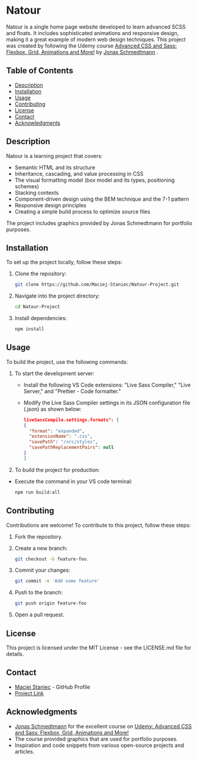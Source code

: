 # Natour

Natour is a single home page website developed to learn advanced SCSS and floats. It includes sophisticated animations and responsive design, making it a great example of modern web design techniques. This project was created by following the Udemy course [Advanced CSS and Sass: Flexbox, Grid, Animations and More!](https://www.udemy.com/course/advanced-css-and-sass) by [Jonas Schmedtmann](https://x.com/jonasschmedtman) .

## Table of Contents

- [Description](#description)
- [Installation](#installation)
- [Usage](#usage)
- [Contributing](#contributing)
- [License](#license)
- [Contact](#contact)
- [Acknowledgments](#acknowledgments)

## Description

Natour is a learning project that covers:

- Semantic HTML and its structure
- Inheritance, cascading, and value processing in CSS
- The visual formatting model (box model and its types, positioning schemes)
- Stacking contexts
- Component-driven design using the BEM technique and the 7-1 pattern
- Responsive design principles
- Creating a simple build process to optimize source files

The project includes graphics provided by Jonas Schmedtmann for portfolio purposes.

## Installation

To set up the project locally, follow these steps:

1. Clone the repository:

   ```sh
   git clone https://github.com/Maciej-Staniec/Natour-Project.git

   ```

2. Navigate into the project directory:

   ```sh
   cd Natour-Project
   ```

3. Install dependencies:

   ```sh
   npm install
   ```

## Usage

To build the project, use the following commands:

1. To start the development server:

    - Install the following VS Code extensions: "Live Sass Compiler," "Live Server," and "Prettier - Code formatter."

    - Modify the Live Sass Compiler settings in its JSON configuration file (.json) as shown below:

        ```json
        liveSassCompile.settings.formats": [
        {
          "format": "expanded",
          "extensionName": ".css",
          "savePath": "/src/styles",
          "savePathReplacementPairs": null
        }
        ]
        ```

2. To build the project for production:

- Execute the command in your VS code terminal:

  ```sh
  npm run build:all
  ```

## Contributing

Contributions are welcome! To contribute to this project, follow these steps:

1. Fork the repository.
2. Create a new branch:

    ```sh
    git checkout -b feature-foo.
    ```

3. Commit your changes:

    ```sh
    git commit -m 'Add some feature'
    ```

4. Push to the branch:

    ```sh
    git push origin feature-foo
    ```

5. Open a pull request.

## License

This project is licensed under the MIT License - see the LICENSE.md file for details.

## Contact

- [Maciej Staniec](https://github.com/Maciej-Staniec/) - GitHub Profile
- [Project Link](https://github.com/Maciej-Staniec/Natour-Project)

## Acknowledgments

- [Jonas Schmedtmann](https://x.com/jonasschmedtman) for the excellent course on [Udemy: Advanced CSS and Sass: Flexbox, Grid, Animations and More!](https://www.udemy.com/course/advanced-css-and-sass)
- The course provided graphics that are used for portfolio purposes.
- Inspiration and code snippets from various open-source projects and articles.
